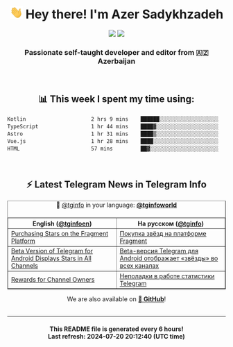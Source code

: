 <div align="center">
	<div>
		<h1>
      <img src="./assets/hi.gif" width="30px"> Hey there! I'm Azer Sadykhzadeh
    </h1>
    <img height="18" src="https://komarev.com/ghpvc/?username=sadykhzadeh&label=Views&color=2081c1&style=flat-square" />
		<a href="https://wakatime.com/Azer"> <img height="18" src="https://wakatime.com/badge/user/f80ae27a-c328-426f-a381-bc84136e2dd6.svg" /> </a>
    <h3>
      Passionate self-taught developer and editor from 🇦🇿 Azerbaijan
    </h3>
  </div>
  <br>

<h2>📊 This week I spent my time using:</h2>

<!--START_SECTION:waka-->

```txt
Kotlin                     2 hrs 9 mins    ██████░░░░░░░░░░░░░░░░░░░   23.89 %
TypeScript                 1 hr 44 mins    ████▓░░░░░░░░░░░░░░░░░░░░   19.27 %
Astro                      1 hr 31 mins    ████▒░░░░░░░░░░░░░░░░░░░░   16.88 %
Vue.js                     1 hr 28 mins    ████░░░░░░░░░░░░░░░░░░░░░   16.44 %
HTML                       57 mins         ██▓░░░░░░░░░░░░░░░░░░░░░░   10.69 %
```

<!--END_SECTION:waka-->

<br>

<h2>⚡️ Latest Telegram News in Telegram Info</h2>
  <table border>
		<tr>
			<th width="50%">English (<a href="https://t.me/tginfoen">@tginfoen</a>)</th>
			<th>На русском (<a href="https://t.me/tginfo">@tginfo</a>)</th>
		</tr>
		<caption>🚩 <a href="https://t.me/tginfo">@tginfo</a> in your language: <a href="https://t.me/tginfoworld"><b>@tginfoworld</b></a><caption/>
  <tr><td><a href="https://t.me/tginfoen/1943">Purchasing Stars on the Fragment Platform</a></td>
    <td><a href="https://t.me/tginfo/4059">Покупка звёзд на платформе Fragment</a></td></tr><tr><td><a href="https://t.me/tginfoen/1942">Beta Version of Telegram for Android Displays Stars in All Channels</a></td>
    <td><a href="https://t.me/tginfo/4058">Beta-версия Telegram для Android отображает «звёзды» во всех каналах</a></td></tr><tr><td><a href="https://t.me/tginfoen/1941">Rewards for Channel Owners</a></td>
    <td><a href="https://t.me/tginfo/4057">Неполадки в работе статистики Telegram</a></td></tr>
</table>
We are also available on <a href="https://github.com/tginfo"><b>🐙 GitHub</b></a>!
</div>

<br>
<hr>
<h4 align="center">This README file is generated <b>every 6 hours</b>!</br>Last refresh: <b>2024-07-20 20:12:40 (UTC time)</b></h4>
